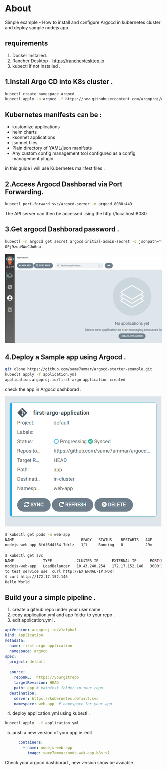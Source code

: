 # About 
Simple example - How to install and configure Argocd in kubernetes cluster and deploy sample nodejs app.

## requirements 
1. Docker Installed.
2. Rancher Desktop - https://rancherdesktop.io .
3. kubectl if not installed .

## 1.Install Argo CD into K8s cluster .
```sh
kubectl create namespace argocd
kubectl apply -n argocd -f https://raw.githubusercontent.com/argoproj/argo-cd/stable/manifests/install.yaml
```
##  Kubernetes manifests can be :
- kustomize applications
- helm charts
- ksonnet applications
- jsonnet files
- Plain directory of YAML/json manifests
- Any custom config management tool configured as a config management plugin

in this guide i will use Kubernetes mainfest files . 

## 2.Access Argocd Dashborad via Port Forwarding.
```sh
kubectl port-forward svc/argocd-server -n argocd 8080:443
```
The API server can then be accessed using the http://localhost:8080 

## 3.Get argocd Dashborad password .
```sh
kubectl -n argocd get secret argocd-initial-admin-secret -o jsonpath="{.data.password}" | base64 -d; echo
OFj9zupMWoCUu6nu
```

![Alt text](files/1.PNG?raw=true "Argocd Dashborad")

## 4.Deploy a Sample app using Argocd .
```sh 
git clone https://github.com/same7ammar/argocd-starter-example.git
kubeclt apply -f application.yml
application.argoproj.io/first-argo-application created
```
check the app in Argocd dashborad .

![Alt text](files/2.PNG?raw=true "first-argo-application")

```sh
$ kubectl get pods -n web-app
NAME                              READY   STATUS    RESTARTS   AGE
nodejs-web-app-6fdf6d4f54-7drlz   1/1     Running   0          29m

$ kubectl get svc
NAME             TYPE           CLUSTER-IP      EXTERNAL-IP      PORT(S)          AGE
nodejs-web-app   LoadBalancer   10.43.240.254   172.17.152.146   3000:30043/TCP   7s
to test service use  curl http://EXTERNAL-IP:PORT
$ curl http://172.17.152.146 
Hello World

```

## Build your a simple pipeline .
1. create a github repo under your user name .
2. copy application.yml and app folder to your repo .
3. edit application.yml .
```yaml
apiVersion: argoproj.io/v1alpha1
kind: Application
metadata:
  name: first-argo-application
  namespace: argocd
spec:
  project: default

  source:
    repoURL:  https://yourgitrepo
    targetRevision: HEAD
    path: app # mainfest folder in your repo
  destination: 
    server: https://kubernetes.default.svc
    namespace: web-app  # namespace for your app .
```
4. deploy application.yml using kubectl .
```sh
kubectl apply  -f application.yml
```
5. push a new version of your app ie. edit 
```yaml
      containers:
        - name: nodejs-web-app
          image: same7ammar/node-web-app-k8s:v1
```
Check your argocd dashborad , new version show be avaiable .